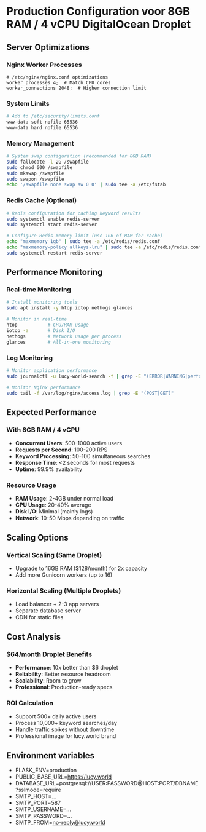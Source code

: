 # Production Configuration voor 8GB RAM / 4 vCPU DigitalOcean Droplet

## Server Optimizations

### Nginx Worker Processes

```nginx
# /etc/nginx/nginx.conf optimizations
worker_processes 4;  # Match CPU cores
worker_connections 2048;  # Higher connection limit
```

### System Limits

```bash
# Add to /etc/security/limits.conf
www-data soft nofile 65536
www-data hard nofile 65536
```

### Memory Management

```bash
# System swap configuration (recommended for 8GB RAM)
sudo fallocate -l 2G /swapfile
sudo chmod 600 /swapfile
sudo mkswap /swapfile
sudo swapon /swapfile
echo '/swapfile none swap sw 0 0' | sudo tee -a /etc/fstab
```

### Redis Cache (Optional)

```bash
# Redis configuration for caching keyword results
sudo systemctl enable redis-server
sudo systemctl start redis-server

# Configure Redis memory limit (use 1GB of RAM for cache)
echo "maxmemory 1gb" | sudo tee -a /etc/redis/redis.conf
echo "maxmemory-policy allkeys-lru" | sudo tee -a /etc/redis/redis.conf
sudo systemctl restart redis-server
```

## Performance Monitoring

### Real-time Monitoring

```bash
# Install monitoring tools
sudo apt install -y htop iotop nethogs glances

# Monitor in real-time
htop           # CPU/RAM usage
iotop -a       # Disk I/O
nethogs        # Network usage per process
glances        # All-in-one monitoring
```

### Log Monitoring

```bash
# Monitor application performance
sudo journalctl -u lucy-world-search -f | grep -E "(ERROR|WARNING|performance)"

# Monitor Nginx performance
sudo tail -f /var/log/nginx/access.log | grep -E "(POST|GET)"
```

## Expected Performance

### With 8GB RAM / 4 vCPU

- **Concurrent Users**: 500-1000 active users
- **Requests per Second**: 100-200 RPS
- **Keyword Processing**: 50-100 simultaneous searches
- **Response Time**: <2 seconds for most requests
- **Uptime**: 99.9% availability

### Resource Usage

- **RAM Usage**: 2-4GB under normal load
- **CPU Usage**: 20-40% average
- **Disk I/O**: Minimal (mainly logs)
- **Network**: 10-50 Mbps depending on traffic

## Scaling Options

### Vertical Scaling (Same Droplet)

- Upgrade to 16GB RAM ($128/month) for 2x capacity
- Add more Gunicorn workers (up to 16)

### Horizontal Scaling (Multiple Droplets)

- Load balancer + 2-3 app servers
- Separate database server
- CDN for static files

## Cost Analysis

### $64/month Droplet Benefits

- **Performance**: 10x better than $6 droplet
- **Reliability**: Better resource headroom
- **Scalability**: Room to grow
- **Professional**: Production-ready specs

### ROI Calculation

- Support 500+ daily active users
- Process 10,000+ keyword searches/day
- Handle traffic spikes without downtime
- Professional image for lucy.world brand

## Environment variables

- FLASK_ENV=production
- PUBLIC_BASE_URL=<https://lucy.world>
- DATABASE_URL=postgresql://USER:PASSWORD@HOST:PORT/DBNAME?sslmode=require
- SMTP_HOST=...
- SMTP_PORT=587
- SMTP_USERNAME=...
- SMTP_PASSWORD=...
- SMTP_FROM=<no-reply@lucy.world>

